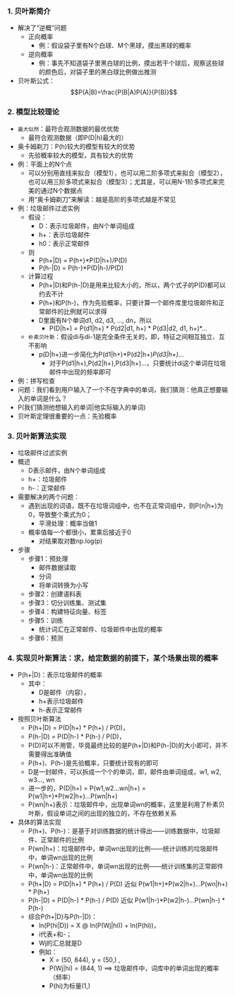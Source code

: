 ### 1. 贝叶斯简介
- 解决了“逆概”问题
  - 正向概率
    - 例：假设袋子里有N个白球、M个黑球，摸出黑球的概率
  - 逆向概率
    - 例：事先不知道袋子里黑白球的比例，摸出若干个球后，观察这些球的颜色后，对袋子里的黑白球比例做出推测
- 贝叶斯公式：$$P(A|B)=\frac{P(B|A)P(A)}{P(B)}$$

### 2. 模型比较理论
- `最大似然`：最符合观测数据的最优优势
  - 最符合观测数据（即P(D|h)最大的）
- 奥卡姆剃刀：P(h)较大的模型有较大的优势
  - 先验概率较大的模型，具有较大的优势
- 例：平面上的N个点
  - 可以分别用直线来拟合（模型1），也可以用二阶多项式来拟合（模型2），也可以用三阶多项式来拟合（模型3）；尤其是，可以用N-1阶多项式来完美的通过N个数据点
  - 用“奥卡姆剃刀”来解读：越是高阶的多项式越是不常见
- 例：垃圾邮件过滤实例
  - 假设：
    - D：表示垃圾邮件，由N个单词组成
    - h+：表示垃圾邮件
    - h0：表示正常邮件
  - 则
    - P(h+|D) = P(h+)*P(D|h+)/P(D)
    - P(h-|D) = P(h-)*P(D|h-)/P(D)
  - 计算过程
    - P(h+|D)和P(h-|D)是用来比较大小的，所以，两个式子的P(D)都可以约去不计
    - P(h+)和P(h-)，作为先验概率，只要计算一个邮件库里垃圾邮件和正常邮件的比例就可以求得
    - D里面有N个单词d1, d2, d3, ..., dn，所以
      - P(D|h+) = P(d1|h+) * P(d2|d1, h+) * P(d3|d2, d1, h+)*...
  - `朴素贝叶斯`：假设di与di-1是完全条件无关的，即，特征之间相互独立、互不影响
    - p(D|h+)进一步简化为P(d1|h+)*P(d2|h+)*P(d3|h+)*...
      - 对于P(d1|h+),P(d2|h+),P(d3|h+)...，只要统计di这个单词在垃圾邮件中出现的频率即可
- 例：拼写检查
- 问题：我们看到用户输入了一个不在字典中的单词，我们猜测：他真正想要输入的单词是什么？
- P(我们猜测他想输入的单词|他实际输入的单词)
- 贝叶斯定理很重要的一点：先验概率

### 3. 贝叶斯算法实现
- 垃圾邮件过滤实例
- 概述
  - D表示邮件，由N个单词组成
  - h+：垃圾邮件
  - h-：正常邮件
- 需要解决的两个问题：
  - 遇到出现的词语，既不在垃圾词组中，也不在正常词组中，则P(n|h+)为0，导致整个乘式为0；
    - 平滑处理：概率当做1
  - 概率值每一个都很小，累乘后接近于0
    - 对结果取对数np.log(p)
- 步骤
  - 步骤1：预处理
    - 邮件数据读取
    - 分词
    - 将单词转换为小写
  - 步骤2：创建语料表
  - 步骤3：切分训练集、测试集
  - 步骤4：构建特征向量、标签
  - 步骤5：训练
    - 统计词汇在正常邮件、垃圾邮件中出现的概率
  - 步骤6：预测

### 4. 实现贝叶斯算法：求，给定数据的前提下，某个场景出现的概率
- P(h+|D)：表示垃圾邮件的概率
  - 其中：
    - D是邮件（内容），
    - h+表示垃圾邮件
    - h-表示正常邮件
- 按照贝叶斯算法
  - P(h+|D) = P(D|h+) * P(h+) / P(D)，
  - P(h-|D) = P(D|h-) * P(h-) / P(D)，
   - P(D)可以不用管，毕竟最终比较的是P(h+|D)和P(h-|D)的大小即可，并不需要得出准确值
   - P(h+)、P(h-)是先验概率，只要统计现有的即可
   - D是一封邮件，可以拆成一个个的单词，即，邮件由单词组成，w1, w2, w3..., wn
   - 进一步的，P(D|h+) = P(w1,w2...wn|h+) = P(w1|h+)*P(w2|h+)...P(wn|h+)
   - P(wn|h+)表示：垃圾邮件中，出现单词wn的概率，这里是利用了朴素贝叶斯，假设单词之间的出现的独立的，不存在依赖关系
- 具体的算法实现
  - P(h+)、P(h-)：是基于对训练数据的统计得出——训练数据中，垃圾邮件、正常邮件的比例
  - P(wn|h+)：垃圾邮件中，单词wn出现的比例——统计训练的垃圾邮件中，单词wn出现的比例
  - P(wn|h-)：正常邮件中，单词wn出现的比例——统计训练集的正常邮件中，单词wn出现的比例
  - P(h+|D) = P(D|h+) * P(h+) / P(D) 近似 P(w1|h+)*P(w2|h+)...P(wn|h+) * P(h+)
  - P(h-|D) = P(D|h-) * P(h-) / P(D) 近似 P(w1|h-)*P(w2|h-)...P(wn|h-) * P(h-)
  - 综合P(h+|D)与P(h-|D)：
    - ln(P(hi|D)) = X @ ln(P(Wj|hi)) + ln(P(hi))，
    - i代表+和-；
    - Wj的汇总就是D
    - 例如：
      - X = (50, 844), y = (50,) , 
      - P(Wj|hi) = (844, 1) ==> 垃圾邮件中，词库中的单词出现的概率（频率） 
      - P(hi)为标量(1,)